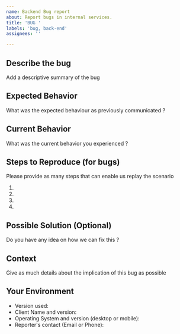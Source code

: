 ```yaml
---
name: Backend Bug report
about: Report bugs in internal services.
title: 'BUG '
labels: 'bug, back-end'
assignees: ''

---
```


## Describe the bug

Add a descriptive summary of the bug

## Expected Behavior

What was the expected behaviour as previously communicated ?

## Current Behavior

What was the current behavior you experienced ?

## Steps to Reproduce (for bugs)

Please provide as many steps that can enable us replay the scenario

1.
2.
3.
4.

## Possible Solution (Optional)

Do you have any idea on how we can fix this ?

## Context

Give as much details about the implication of this bug as possible

## Your Environment

- Version used:
- Client Name and version:
- Operating System and version (desktop or mobile):
- Reporter's contact (Email or Phone):
